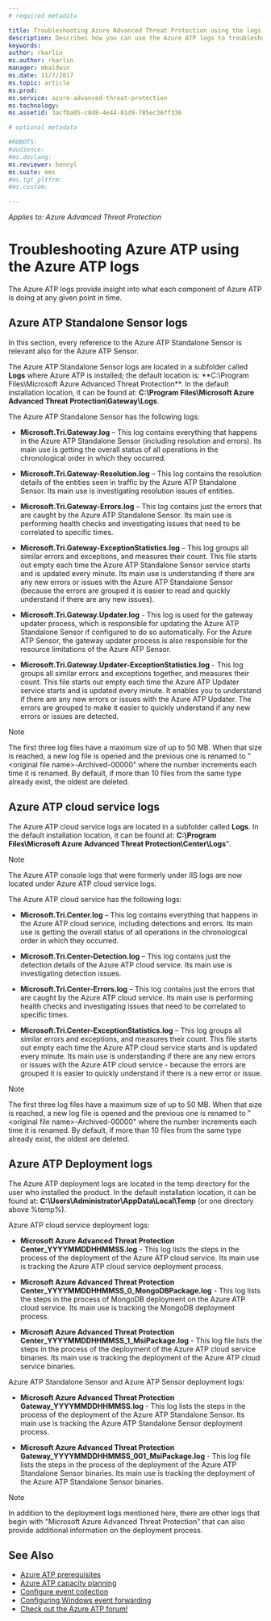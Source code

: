 ```yaml
---
# required metadata

title: Troubleshooting Azure Advanced Threat Protection using the logs | Microsoft Docs
description: Describes how you can use the Azure ATP logs to troubleshoot issues
keywords:
author: rkarlin
ms.author: rkarlin
manager: mbaldwin
ms.date: 11/7/2017
ms.topic: article
ms.prod:
ms.service: azure-advanced-threat-protection
ms.technology:
ms.assetid: 3acfba05-c8d8-4e44-81d9-785ec36ff336

# optional metadata

#ROBOTS:
#audience:
#ms.devlang:
ms.reviewer: bennyl
ms.suite: ems
#ms.tgt_pltfrm:
#ms.custom:

---
```


*Applies to: Azure Advanced Threat Protection*



# Troubleshooting Azure ATP using the Azure ATP logs
The Azure ATP logs provide insight into what each component of Azure ATP is doing at any given point in time.

## Azure ATP Standalone Sensor logs
In this section, every reference to the Azure ATP Standalone Sensor is relevant also for the Azure ATP Sensor. 

The Azure ATP Standalone Sensor logs are located in a subfolder called **Logs** where Azure ATP is installed; the default location is: **C:\Program Files\Microsoft Azure Advanced Threat Protection\**. In the default installation location, it can be found at: **C:\Program Files\Microsoft Azure Advanced Threat Protection\Gateway\Logs**.

The Azure ATP Standalone Sensor has the following logs:

-   **Microsoft.Tri.Gateway.log** – This log contains everything that happens in the Azure ATP Standalone Sensor (including resolution and errors). Its main use is getting the overall status of all operations in the chronological order in which they occurred.

-   **Microsoft.Tri.Gateway-Resolution.log** – This log contains the resolution details of the entities seen in traffic by the Azure ATP Standalone Sensor. Its main use is investigating resolution issues of entities.

-   **Microsoft.Tri.Gateway-Errors.log** – This log contains just the errors that are caught by the Azure ATP Standalone Sensor. Its main use is performing health checks and investigating issues that need to be correlated to specific times.

-   **Microsoft.Tri.Gateway-ExceptionStatistics.log** – This log groups all similar errors and exceptions, and measures their count.
    This file starts out  empty each time the Azure ATP Standalone Sensor service starts and is updated every minute. Its main use is understanding if there are any new errors or issues with the Azure ATP Standalone Sensor (because the errors are grouped it is easier to read and quickly understand if there are any new issues).
-	**Microsoft.Tri.Gateway.Updater.log** - This log is used for the gateway updater process, which is responsible for updating the Azure ATP Standalone Sensor if configured to do so automatically. 
For the Azure ATP Sensor, the gateway updater process is also responsible  for the resource limitations of the Azure ATP Sensor.
-	**Microsoft.Tri.Gateway.Updater-ExceptionStatistics.log** - This log groups all similar errors and exceptions together, and measures their count. This file starts out empty each time the Azure ATP Updater service starts and is updated every minute. It enables you to understand if there are any new errors or issues with the Azure ATP Updater. The errors are grouped to make it easier to quickly understand if any new errors or issues are detected.

> [!NOTE]
> The first three log files have a maximum size of up to 50 MB. When that size is reached, a new log file is opened and the previous one is renamed to "&lt;original file name&gt;-Archived-00000" where the number increments each time it is renamed. By default, if more than 10 files from the same type already exist, the oldest are deleted.

## Azure ATP cloud service logs
The Azure ATP cloud service logs are located in a subfolder called **Logs**. In the default installation location, it can be found at: **C:\Program Files\Microsoft Azure Advanced Threat Protection\Center\Logs**".
> [!Note]
> The Azure ATP console logs that were formerly under IIS logs are now located under Azure ATP cloud service logs.

The Azure ATP cloud service has the following logs:

-   **Microsoft.Tri.Center.log** – This log contains everything that happens in the Azure ATP cloud service, including detections and errors. Its main use is getting the overall status of all operations in the chronological order in which they occurred.

-   **Microsoft.Tri.Center-Detection.log** – This log contains just the detection details of the Azure ATP cloud service. Its main use is investigating detection issues.

-   **Microsoft.Tri.Center-Errors.log** – This log contains just the errors that are caught by the Azure ATP cloud service. Its main use is performing health checks and investigating issues that need to be correlated to specific times.

-   **Microsoft.Tri.Center-ExceptionStatistics.log** – This log groups all similar errors and exceptions, and measures their count.
    This file starts out empty each time the Azure ATP cloud service starts and is updated every minute. Its main use is understanding if there are any new errors or issues with the Azure ATP cloud service - because the errors are grouped it is easier to quickly understand if there is a new error or issue.

> [!NOTE]
> The first three log files have a maximum size of up to 50 MB. When that size is reached, a new log file is opened and the previous one is renamed to "&lt;original file name&gt;-Archived-00000" where the number increments each time it is renamed. By default, if more than 10 files from the same type already exist, the oldest are deleted.


## Azure ATP Deployment logs
The Azure ATP deployment logs are located in the temp directory for the user who installed the product. In the default installation location, it can be found at: **C:\Users\Administrator\AppData\Local\Temp** (or one directory above %temp%).

Azure ATP cloud service deployment logs:

-   **Microsoft Azure Advanced Threat Protection Center_YYYYMMDDHHMMSS.log** - This log lists the steps in the process of the deployment of the Azure ATP cloud service. Its main use is tracking the Azure ATP cloud service deployment process.

-   **Microsoft Azure Advanced Threat Protection Center_YYYYMMDDHHMMSS_0_MongoDBPackage.log** - This log lists the steps in the process of MongoDB deployment on the Azure ATP cloud service. Its main use is tracking the MongoDB deployment process.

-   **Microsoft Azure Advanced Threat Protection Center_YYYYMMDDHHMMSS_1_MsiPackage.log** - This log file lists the steps in the process of the deployment of the Azure ATP cloud service binaries. Its main use is tracking the deployment of the Azure ATP cloud service binaries.

Azure ATP Standalone Sensor and Azure ATP Sensor deployment logs:

-   **Microsoft Azure Advanced Threat Protection Gateway_YYYYMMDDHHMMSS.log** - This log lists the steps in the process of the deployment of the Azure ATP Standalone Sensor. Its main use is tracking the Azure ATP Standalone Sensor deployment process.

-   **Microsoft Azure Advanced Threat Protection Gateway_YYYYMMDDHHMMSS_001_MsiPackage.log** - This log file lists the steps in the process of the deployment of the Azure ATP Standalone Sensor binaries. Its main use is tracking the deployment of the Azure ATP Standalone Sensor binaries.


> [!NOTE] 
> In addition to the deployment logs mentioned here, there are other logs that begin with "Microsoft Azure Advanced Threat Protection" that can also provide additional information on the deployment process.


## See Also
- [Azure ATP prerequisites](ata-prerequisites.md)
- [Azure ATP capacity planning](ata-capacity-planning.md)
- [Configure event collection](configure-event-collection.md)
- [Configuring Windows event forwarding](configure-event-collection.md#configuring-windows-event-forwarding)
- [Check out the Azure ATP forum!](https://social.technet.microsoft.com/Forums/security/home?forum=mata)
